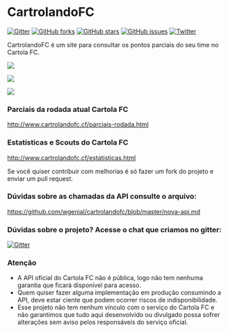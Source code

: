 # CartrolandoFC
[![Gitter](https://img.shields.io/gitter/room/nwjs/nw.js.svg)](https://gitter.im/cartrolandofc/dev)
[![GitHub forks](https://img.shields.io/github/forks/wgenial/cartrolandofc.svg)](https://github.com/wgenial/cartrolandofc/network)
[![GitHub stars](https://img.shields.io/github/stars/wgenial/cartrolandofc.svg)](https://github.com/wgenial/cartrolandofc/stargazers)
[![GitHub issues](https://img.shields.io/github/issues/wgenial/cartrolandofc.svg)](https://github.com/wgenial/cartrolandofc/issues)
[![Twitter](https://img.shields.io/twitter/url/https/github.com/wgenial/cartrolandofc.svg?style=social)](https://twitter.com/intent/tweet?text=CartrolandoFC%20%C3%A9%20um%20site%20para%20consultar%20os%20pontos%20parciais%20do%20seu%20time%20no%20CartolaFC&url=http://wgenial.github.io/cartrolandofc)

CartrolandoFC é um site para consultar os pontos parciais do seu time no Cartola FC.

![](https://raw.github.com/wgenial/cartrolandofc/master/images/site/screen1.png)

![](https://raw.github.com/wgenial/cartrolandofc/master/images/site/screen2.png)

![](https://raw.github.com/wgenial/cartrolandofc/master/images/site/screen3.png)


### Parciais da rodada atual Cartola FC

http://www.cartrolandofc.cf/parciais-rodada.html

### Estatísticas e Scouts do Cartola FC

http://www.cartrolandofc.cf/estatisticas.html


Se você quiser contribuir com melhorias é só fazer um fork do projeto e enviar um pull request.

### Dúvidas sobre as chamadas da API consulte o arquivo:

https://github.com/wgenial/cartrolandofc/blob/master/nova-api.md

### Dúvidas sobre o projeto? Acesse o chat que criamos no gitter:
[![Gitter](https://img.shields.io/gitter/room/nwjs/nw.js.svg)](https://gitter.im/cartrolandofc/dev)

### Atenção
- A API oficial do Cartola FC não é pública, logo não tem nenhuma garantia que ficará disponível para acesso. 
- Quem quiser fazer alguma implementação em produção consumindo a API, deve estar ciente que podem ocorrer riscos de indisponibilidade.
- Esse projeto não tem nenhum vínculo com o serviço do Cartola FC e não garantimos que tudo aqui desenvolvido ou divulgado possa sofrer alterações sem aviso pelos responsáveis do serviço oficial.
